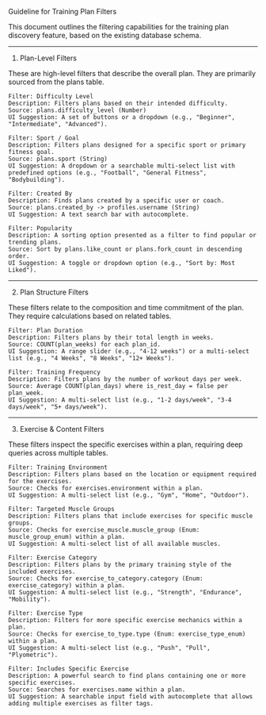 Guideline for Training Plan Filters

This document outlines the filtering capabilities for the training plan discovery feature, based on the existing database schema.

------------------------------------

1. Plan-Level Filters

These are high-level filters that describe the overall plan. They are primarily sourced from the plans table.

    Filter: Difficulty Level
    Description: Filters plans based on their intended difficulty.
    Source: plans.difficulty_level (Number)
    UI Suggestion: A set of buttons or a dropdown (e.g., "Beginner", "Intermediate", "Advanced").

    Filter: Sport / Goal
    Description: Filters plans designed for a specific sport or primary fitness goal.
    Source: plans.sport (String)
    UI Suggestion: A dropdown or a searchable multi-select list with predefined options (e.g., "Football", "General Fitness", "Bodybuilding").

    Filter: Created By
    Description: Finds plans created by a specific user or coach.
    Source: plans.created_by -> profiles.username (String)
    UI Suggestion: A text search bar with autocomplete.

    Filter: Popularity
    Description: A sorting option presented as a filter to find popular or trending plans.
    Source: Sort by plans.like_count or plans.fork_count in descending order.
    UI Suggestion: A toggle or dropdown option (e.g., "Sort by: Most Liked").

------------------------------------

2. Plan Structure Filters

These filters relate to the composition and time commitment of the plan. They require calculations based on related tables.

    Filter: Plan Duration
    Description: Filters plans by their total length in weeks.
    Source: COUNT(plan_weeks) for each plan_id.
    UI Suggestion: A range slider (e.g., "4-12 weeks") or a multi-select list (e.g., "4 Weeks", "8 Weeks", "12+ Weeks").

    Filter: Training Frequency
    Description: Filters plans by the number of workout days per week.
    Source: Average COUNT(plan_days) where is_rest_day = false per plan_week.
    UI Suggestion: A multi-select list (e.g., "1-2 days/week", "3-4 days/week", "5+ days/week").

------------------------------------

3. Exercise & Content Filters

These filters inspect the specific exercises within a plan, requiring deep queries across multiple tables.

    Filter: Training Environment
    Description: Filters plans based on the location or equipment required for the exercises.
    Source: Checks for exercises.environment within a plan.
    UI Suggestion: A multi-select list (e.g., "Gym", "Home", "Outdoor").

    Filter: Targeted Muscle Groups
    Description: Filters plans that include exercises for specific muscle groups.
    Source: Checks for exercise_muscle.muscle_group (Enum: muscle_group_enum) within a plan.
    UI Suggestion: A multi-select list of all available muscles.

    Filter: Exercise Category
    Description: Filters plans by the primary training style of the included exercises.
    Source: Checks for exercise_to_category.category (Enum: exercise_category) within a plan.
    UI Suggestion: A multi-select list (e.g., "Strength", "Endurance", "Mobility").

    Filter: Exercise Type
    Description: Filters for more specific exercise mechanics within a plan.
    Source: Checks for exercise_to_type.type (Enum: exercise_type_enum) within a plan.
    UI Suggestion: A multi-select list (e.g., "Push", "Pull", "Plyometric").

    Filter: Includes Specific Exercise
    Description: A powerful search to find plans containing one or more specific exercises.
    Source: Searches for exercises.name within a plan.
    UI Suggestion: A searchable input field with autocomplete that allows adding multiple exercises as filter tags.